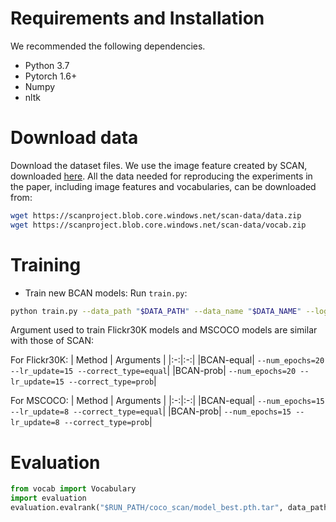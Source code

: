 # Requirements and Installation
We recommended the following dependencies.
  - Python 3.7
  - Pytorch 1.6+
  - Numpy
  - nltk
# Download data
Download the dataset files. We use the image feature created by SCAN, downloaded [here](https://github.com/kuanghuei/SCAN). All the data needed for reproducing the experiments in the paper, including image features and vocabularies, can be downloaded from:
```bash
wget https://scanproject.blob.core.windows.net/scan-data/data.zip
wget https://scanproject.blob.core.windows.net/scan-data/vocab.zip 
```
# Training
- Train new BCAN models: Run `train.py`:
```bash
python train.py --data_path "$DATA_PATH" --data_name "$DATA_NAME" --logger_name "$LOGGER_NAME" --model_name "$MODEL_NAME"
```

Argument used to train Flickr30K models and MSCOCO models are similar with those of SCAN:

For Flickr30K:
| Method | Arguments |
|:-:|:-:|
|BCAN-equal| `--num_epochs=20 --lr_update=15 --correct_type=equal`|
|BCAN-prob| `--num_epochs=20 --lr_update=15 --correct_type=prob`|

For MSCOCO:
| Method | Arguments |
|:-:|:-:|
|BCAN-equal| `--num_epochs=15 --lr_update=8 --correct_type=equal`|
|BCAN-prob| `--num_epochs=15 --lr_update=8 --correct_type=prob`|



# Evaluation
```python
from vocab import Vocabulary
import evaluation
evaluation.evalrank("$RUN_PATH/coco_scan/model_best.pth.tar", data_path="$DATA_PATH", split="test")
```
